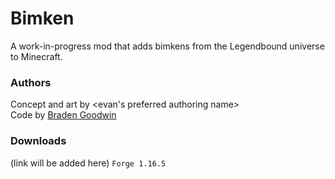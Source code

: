 # Bimken
A work-in-progress mod that adds bimkens from the Legendbound universe to Minecraft.

### Authors
Concept and art by <evan's preferred authoring name>  
Code by [Braden Goodwin](https://github.com/BradenGoodwin)

### Downloads
(link will be added here) `Forge 1.16.5`
